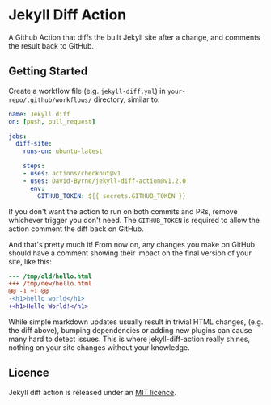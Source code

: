 # Jekyll Diff Action

A Github Action that diffs the built Jekyll site after a change, and comments the result back to GitHub.

## Getting Started

Create a workflow file (e.g. `jekyll-diff.yml`) in `your-repo/.github/workflows/` directory, similar to:

``` yaml
name: Jekyll diff
on: [push, pull_request]

jobs:
  diff-site:
    runs-on: ubuntu-latest

    steps:
    - uses: actions/checkout@v1
    - uses: David-Byrne/jekyll-diff-action@v1.2.0
      env:
        GITHUB_TOKEN: ${{ secrets.GITHUB_TOKEN }}
```

If you don't want the action to run on both commits and PRs, remove whichever trigger you don't need. The `GITHUB_TOKEN` is required to allow the action comment the diff back on GitHub.

And that's pretty much it! From now on, any changes you make on GitHub should have a comment showing their impact on the final version of your site, like this:

``` diff
--- /tmp/old/hello.html
+++ /tmp/new/hello.html
@@ -1 +1 @@
-<h1>hello world</h1>
+<h1>Hello World!</h1>
```

While simple markdown updates usually result in trivial HTML changes, (e.g. the diff above), bumping dependencies or adding new plugins can cause many hard to detect issues. This is where jekyll-diff-action really shines, nothing on your site changes without your knowledge.


## Licence
Jekyll diff action is released under an [MIT licence](/LICENSE).
